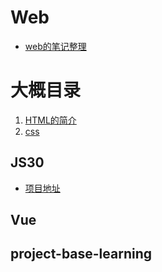 # Web
- [web的笔记整理](https://atrist.github.io/)
# 大概目录
1. [HTML的简介](./01web/01html/00简介.md)
2. [css](./01web/02css/00简介.md)


## JS30
- [项目地址]("./03project-based-learning/js30/README.md")

## Vue
## project-base-learning

